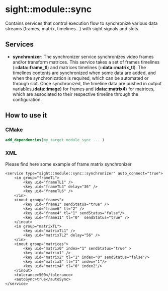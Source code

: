 # sight::module::sync

Contains services that control execution flow to synchronize various data streams (frames, matrix, timelines...) with sight signals and slots.

## Services

* **synchronizer**: The synchronizer service synchronizes video frames and/or transform matrices.
 This service takes a set of frames timelines (**::data::frame_tl**) and matrices timelines (**::data::matrix_tl**).
 The timelines contents are synchronized when some data are added, and when the synchronization is required, 
 which can be automated or through slot.
 Once synchronized, the timeline data are pushed in output variables,(**data::image**) for frames and (**data::matrix4**) for matrices,
  which are associated to their respective timeline through the configuration.

## How to use it

### CMake

```cmake
add_dependencies(my_target module_sync ... )
```

### XML

Please find here some example of frame matrix synchronizer
```
<service type="sight::module::sync::synchronizer" auto_connect="true">
    <in group="frameTL">
        <key uid="frameTL1" />
        <key uid="frameTL4" delay="36" />
        <key uid="frameTL6" />
    </in>
    <inout group="frames">
        <key uid="frame1" sendStatus="true" />
        <key uid="frame6" tl="2" />
        <key uid="frame4" tl="1" sendStatus="false"/>
        <key uid="frame11" tl="0"  sendStatus="true" />
    </inout>
    <in group="matrixTL">
        <key uid="matrixTL1" />
        <key uid="matrixTL2" delay="56" />
    </in>
    <inout group="matrices">
        <key uid="matrix0" index="1" sendStatus="true" >
        <key uid="matrix1" />
        <key uid="matrix2" tl="1" index="0" sendStatus="false"/>
        <key uid="matrix3" tl="1" index="1"/>
        <key uid="matrix4" tl="0" index2"/>
    </inout>
    <tolerance>500</tolerance>
    <autoSync>true</autoSync>
</service>
```
